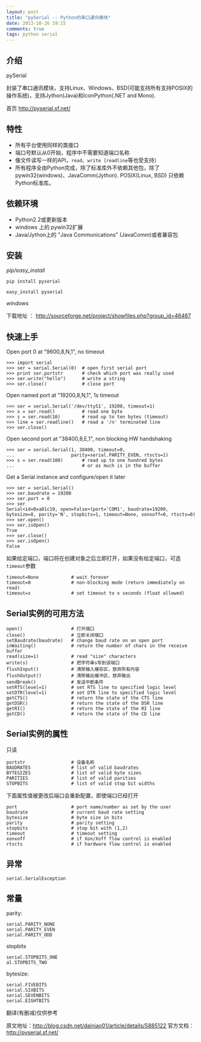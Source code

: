 ```yaml
---
layout: post
title: "pySerial -- Python的串口通讯模块"
date: 2013-10-26 19:15
comments: true
tags: python serial
---
```



## 介绍

pySerial  

封装了串口通讯模块，支持Linux、Windows、BSD(可能支持所有支持POSIX的操作系统)，支持Jython(Java)和IconPython(.NET and Mono). 

首页 http://pyserial.sf.net/ 

## 特性

+ 所有平台使用同样的类接口
+ 端口号默认从0开始，程序中不需要知道端口名称
+ 像文件读写一样的API，`read`、`write`（`readline`等也受支持）
+ 所有程序全由Python完成，除了标准库外不依赖其他包，除了pywin32(windows)、JavaComm(Jython). POSIX(Linux, BSD) 只依赖Python标准库。

## 依赖环境

+ Python2.2或更新版本
+ windows 上的 pywin32扩展
+ Java/Jython上的 "Java Communications" (JavaComm)或者兼容包

## 安装

*pip/easy_install*

    pip install pyserial 

    easy_install pyserial 

*windows*

下载地址 ： http://sourceforge.net/project/showfiles.php?group_id=46487

##  快速上手

Open port 0 at "9600,8,N,1", no timeout

    >>> import serial  
    >>> ser = serial.Serial(0)  # open first serial port  
    >>> print ser.portstr       # check which port was really used  
    >>> ser.write("hello")      # write a string  
    >>> ser.close()             # close port 

Open named port at "19200,8,N,1", 1s timeout

    >>> ser = serial.Serial('/dev/ttyS1', 19200, timeout=1)  
    >>> x = ser.read()          # read one byte  
    >>> s = ser.read(10)        # read up to ten bytes (timeout)  
    >>> line = ser.readline()   # read a '/n' terminated line  
    >>> ser.close()  

Open second port at "38400,8,E,1", non blocking HW handshaking

    >>> ser = serial.Serial(1, 38400, timeout=0,  
    ...                     parity=serial.PARITY_EVEN, rtscts=1)  
    >>> s = ser.read(100)       # read up to one hundred bytes  
    ...                         # or as much is in the buffer  

Get a Serial instance and configure/open it later

    >>> ser = serial.Serial()  
    >>> ser.baudrate = 19200  
    >>> ser.port = 0  
    >>> ser  
    Serial<id=0xa81c10, open=False>(port='COM1', baudrate=19200, bytesize=8, parity='N', stopbits=1, timeout=None, xonxoff=0, rtscts=0)  
    >>> ser.open()  
    >>> ser.isOpen()  
    True  
    >>> ser.close()  
    >>> ser.isOpen()  
    False  

如果给定端口，端口将在创建对象之后立即打开，如果没有给定端口，可选`timeout`参数

    timeout=None            # wait forever  
    timeout=0               # non-blocking mode (return immediately on read)  
    timeout=x               # set timeout to x seconds (float allowed)  

## Serial实例的可用方法

    open()                  # 打开端口
    close()                 # 立即关闭端口  
    setBaudrate(baudrate)   # change baud rate on an open port  
    inWaiting()             # return the number of chars in the receive buffer  
    read(size=1)            # read "size" characters  
    write(s)                # 把字符串s写到该端口  
    flushInput()            # 清除输入缓存区，放弃所有内容
    flushOutput()           # 清除输出缓冲区，放弃输出  
    sendBreak()             # 发送中断条件  
    setRTS(level=1)         # set RTS line to specified logic level  
    setDTR(level=1)         # set DTR line to specified logic level  
    getCTS()                # return the state of the CTS line  
    getDSR()                # return the state of the DSR line  
    getRI()                 # return the state of the RI line  
    getCD()                 # return the state of the CD line

## Serial实例的属性

只读

    portstr                 # 设备名称  
    BAUDRATES               # list of valid baudrates  
    BYTESIZES               # list of valid byte sizes  
    PARITIES                # list of valid parities  
    STOPBITS                # list of valid stop bit widths  

下面属性值被更改后端口会重新配置，即使端口已经打开

    port                    # port name/number as set by the user  
    baudrate                # current baud rate setting  
    bytesize                # byte size in bits  
    parity                  # parity setting  
    stopbits                # stop bit with (1,2)  
    timeout                 # timeout setting  
    xonxoff                 # if Xon/Xoff flow control is enabled  
    rtscts                  # if hardware flow control is enabled  

## 异常

    serial.SerialException  

## 常量

parity:

    serial.PARITY_NONE  
    serial.PARITY_EVEN  
    serial.PARITY_ODD  

stopbits

    serial.STOPBITS_ONE  
    al.STOPBITS_TWO 

bytesize:

    serial.FIVEBITS  
    serial.SIXBITS  
    serial.SEVENBITS  
    serial.EIGHTBITS  


翻译(有删减)仅供参考

原文地址：http://blog.csdn.net/dainiao01/article/details/5885122
官方文档：http://pyserial.sf.net/
